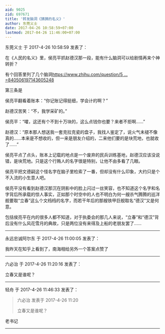```yaml
---
aid: 9025
zid: 697671
title: '转发脑洞《狒狒的名义》'
author: 东莞义士
date: 2017-04-26 10:58:59+07:00
lastmod: 2017-04-26 11:46:00+07:00
---
```


东莞义士 于 2017-4-26 10:58:59 发表了：

在《人民的名义》里，侯亮平抓赵德汉那一段，能有什么脑洞可以给剧情再来个神转折？

有个回答里列了几个脑洞[https://www.zhihu.com/question/5 ... =840506197143605248](https://www.zhihu.com/question/58600449/answer/160208672?group_id=840506197143605248)

第三条是

侯亮平翻看着账本：“你记账记得挺细，学会计的啊？”

赵德汉苦笑：“不，我学采矿的。”

侯亮平：“嚯，这还有个不到十万块的，这么点钱你也要？来者不拒啊……”

赵德汉：“原本那人想送我一套克拉克瓷的盘子，我找人鉴定了，说火气未褪不像真的……本来是不想收的，但一来是朋友介绍的，二来他们要的是块荒地，也就收了……”

侯亮平点了点头，账本上记载的地点是一个废弃的民兵训练基地，赵德汉应该没说错，是块荒地。只是这个行贿人的名字很是特别，让他不由多看了几眼。

侯亮平把文德嗣这个怪名字在脑子里检索了一番，但却没有什么印象，大约只是个不入流的小生意人吧。

侯亮平没有看到赵德汉那沉在阴影中的脸上闪过一丝笑容，也不知道这个名字和名字背后所承载的惊人事实，正如那个时空中的人也不明白为何一艘杀气腾腾的巡洋舰要取“立春”这么个文绉绉的名字，而若干年后的那艘铁甲巨舰取名“德汉”又是何意。

包括侯亮平在内的很多人都不知道，对于执委会的那几人来说，“立春”和“德汉”背后没有什么风花雪月的典故，只是两位没有来得及上船的老朋友罢了……

---------

永远忠诚阿尔东 于 2017-4-26 11:00:05 发表了：

我昨天在知乎上看到了，南海相给另外一个答案点赞了

---------

六必治 于 2017-4-26 11:20:16 发表了：

立春又是谁呢？

---------

轻舟 于 2017-4-26 11:46:33 发表了：

> 六必治 发表于 2017-4-26 11:20
> 
> 立春又是谁呢？



老书记

---------

